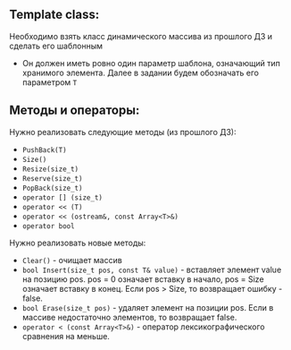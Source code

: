 ## Template class:
Необходимо взять класс динамического массива из прошлого ДЗ и сделать его шаблонным
* Он должен иметь ровно один параметр шаблона, означающий тип хранимого элемента. Далее в задании будем обозначать его параметром `T`

## Методы и операторы:
Нужно реализовать следующие методы (из прошлого ДЗ):
* `PushBack(T)`
* `Size()`
* `Resize(size_t)`
* `Reserve(size_t)`
* `PopBack(size_t)`
* `operator [] (size_t)`
* `operator << (T)`
* `operator << (ostream&, const Array<T>&)`
* `operator bool`

Нужно реализовать новые методы:
* `Clear()` - очищает массив
* `bool Insert(size_t pos, const T& value)` - вставляет элемент value на позицию pos. pos = 0 означает вставку в начало, pos = Size означает вставку в конец. Если pos > Size, то возвращает ошибку - false.
* `bool Erase(size_t pos)` - удаляет элемент на позиции pos. Если в массиве недостаточно элементов, то возвращает false.
* `operator < (const Array<T>&)` - оператор лексикографического сравнения на меньше.

